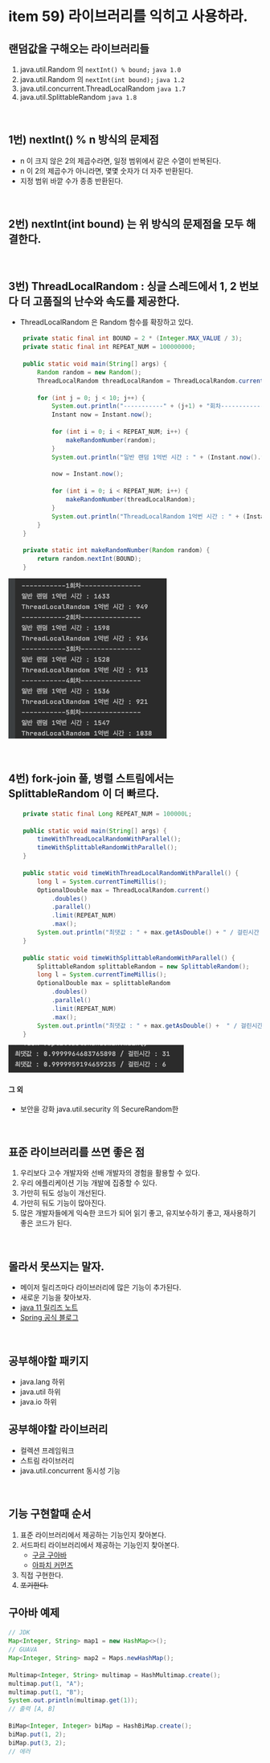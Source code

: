 # item 59) 라이브러리를 익히고 사용하라.

## 랜덤값을 구해오는 라이브러리들
 1. java.util.Random 의 `nextInt() % bound;` `java 1.0`
 1. java.util.Random 의 `nextInt(int bound);` `java 1.2`
 1. java.util.concurrent.ThreadLocalRandom `java 1.7`
 1. java.util.SplittableRandom `java 1.8`
 
 <br>

## 1번) nextInt() % n 방식의 문제점
 - n 이 크지 않은 2의 제곱수라면, 일정 범위에서 같은 수열이 반복된다.
 - n 이 2의 제곱수가 아니라면, 몇몇 숫자가 더 자주 반환된다.
 - 지정 범위 바깥 수가 종종 반환된다.

<br> 

## 2번) nextInt(int bound) 는 위 방식의 문제점을 모두 해결한다.

<br>

## 3번) ThreadLocalRandom : 싱글 스레드에서 1, 2 번보다 더 고품질의 난수와 속도를 제공한다.
 - ThreadLocalRandom 은 Random 함수를 확장하고 있다.

```java
    private static final int BOUND = 2 * (Integer.MAX_VALUE / 3);
    private static final int REPEAT_NUM = 100000000;

    public static void main(String[] args) {
        Random random = new Random();
        ThreadLocalRandom threadLocalRandom = ThreadLocalRandom.current();

        for (int j = 0; j < 10; j++) {
            System.out.println("-----------" + (j+1) + "회차---------------");
            Instant now = Instant.now();

            for (int i = 0; i < REPEAT_NUM; i++) {
                makeRandomNumber(random);
            }
            System.out.println("일반 랜덤 1억번 시간 : " + (Instant.now().toEpochMilli() - now.toEpochMilli()));

            now = Instant.now();

            for (int i = 0; i < REPEAT_NUM; i++) {
                makeRandomNumber(threadLocalRandom);
            }
            System.out.println("ThreadLocalRandom 1억번 시간 : " + (Instant.now().toEpochMilli() - now.toEpochMilli()));
        }
    }

    private static int makeRandomNumber(Random random) {
        return random.nextInt(BOUND);
    }
```

![threadLocalRandom](tlr.png)


<br>

## 4번) fork-join 풀, 병렬 스트림에서는 SplittableRandom 이 더 빠르다.
```java
    private static final Long REPEAT_NUM = 100000L;

    public static void main(String[] args) {
        timeWithThreadLocalRandomWithParallel();
        timeWithSplittableRandomWithParallel();
    }

    public static void timeWithThreadLocalRandomWithParallel() {
        long l = System.currentTimeMillis();
        OptionalDouble max = ThreadLocalRandom.current()
            .doubles()
            .parallel()
            .limit(REPEAT_NUM)
            .max();
        System.out.println("최댓값 : " + max.getAsDouble() + " / 걸린시간 : "  + (System.currentTimeMillis() - l));
    }

    public static void timeWithSplittableRandomWithParallel() {
        SplittableRandom splittableRandom = new SplittableRandom();
        long l = System.currentTimeMillis();
        OptionalDouble max = splittableRandom
            .doubles()
            .parallel()
            .limit(REPEAT_NUM)
            .max();
        System.out.println("최댓값 : " + max.getAsDouble() +  " / 걸린시간 : "  + (System.currentTimeMillis() - l));
    }
```

![img](spli.png)

#### 그 외
 - 보안을 강화 java.util.security 의 SecureRandom한
 
 <br>
 
 
## 표준 라이브러리를 쓰면 좋은 점
 1. 우리보다 고수 개발자와 선배 개발자의 경험을 활용할 수 있다.
 1. 우리 에플리케이션 기능 개발에 집중할 수 있다.
 1. 가만히 둬도 성능이 개선된다.
 1. 가만히 둬도 기능이 많아진다.
 1. 많은 개발자들에게 익숙한 코드가 되어 읽기 좋고, 유지보수하기 좋고, 재사용하기 좋은 코드가 된다. 
 
<br>

## 몰라서 못쓰지는 말자.
 - 메이저 릴리즈마다 라이브러리에 많은 기능이 추가된다.
 - 새로운 기능을 찾아보자.
 - [java 11 릴리즈 노트](https://www.oracle.com/java/technologies/javase/jdk-11-relnote.html#NewFeature)
 - [Spring 공식 블로그](https://spring.io/blog/)
 
<br>

## 공부해야할 패키지
 - java.lang 하위
 - java.util 하위
 - java.io 하위
 
## 공부해야할 라이브러리
 - 컬렉션 프레임워크
 - 스트림 라이브러리
 - java.util.concurrent 동시성 기능
 
 
<br>

## 기능 구현할때 순서
 1. 표준 라이브러리에서 제공하는 기능인지 찾아본다.
 1. 서드파티 라이브러리에서 제공하는 기능인지 찾아본다.
    - [구글 구아바](https://github.com/google/guava)
    - [아파치 커먼즈](https://commons.apache.org)
 1. 직접 구현한다.
 1. ~~포기한다.~~
 
 
 
## 구아바 예제
```java
// JDK
Map<Integer, String> map1 = new HashMap<>();
// GUAVA
Map<Integer, String> map2 = Maps.newHashMap();

Multimap<Integer, String> multimap = HashMultimap.create();
multimap.put(1, "A");
multimap.put(1, "B");
System.out.println(multimap.get(1));
// 출력 [A, B]

BiMap<Integer, Integer> biMap = HashBiMap.create();
biMap.put(1, 2);
biMap.put(3, 2);
// 에러
```